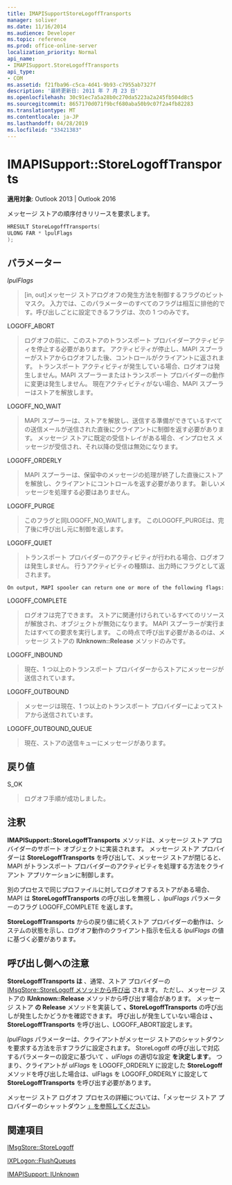 ```yaml
---
title: IMAPISupportStoreLogoffTransports
manager: soliver
ms.date: 11/16/2014
ms.audience: Developer
ms.topic: reference
ms.prod: office-online-server
localization_priority: Normal
api_name:
- IMAPISupport.StoreLogoffTransports
api_type:
- COM
ms.assetid: f21fba96-c5ca-4d41-9b93-c7955ab7327f
description: '最終更新日: 2011 年 7 月 23 日'
ms.openlocfilehash: 30c91ec7a5a28b0c270da5223a2a245fb504d8c5
ms.sourcegitcommit: 8657170d071f9bcf680aba50b9c07f2a4fb82283
ms.translationtype: MT
ms.contentlocale: ja-JP
ms.lasthandoff: 04/28/2019
ms.locfileid: "33421383"
---
```

# <a name="imapisupportstorelogofftransports"></a>IMAPISupport::StoreLogoffTransports

  
  
**適用対象**: Outlook 2013 | Outlook 2016 
  
メッセージ ストアの順序付きリリースを要求します。
  
```cpp
HRESULT StoreLogoffTransports(
ULONG FAR * lpulFlags
);
```

## <a name="parameters"></a>パラメーター

 _lpulFlags_
  
> [in, out]メッセージ ストアログオフの発生方法を制御するフラグのビットマスク。 入力では、このパラメーターのすべてのフラグは相互に排他的です。呼び出しごとに設定できるフラグは、次の 1 つのみです。
    
LOGOFF_ABORT 
  
> ログオフの前に、このストアのトランスポート プロバイダーアクティビティを停止する必要があります。 アクティビティが停止し、MAPI スプーラーがストアからログオフした後、コントロールがクライアントに返されます。 トランスポート アクティビティが発生している場合、ログオフは発生しません。MAPI スプーラーまたはトランスポート プロバイダーの動作に変更は発生しません。 現在アクティビティがない場合、MAPI スプーラーはストアを解放します。 
    
LOGOFF_NO_WAIT 
  
> MAPI スプーラーは、ストアを解放し、送信する準備ができているすべての送信メールが送信された直後にクライアントに制御を返す必要があります。 メッセージ ストアに既定の受信トレイがある場合、インプロセス メッセージが受信され、それ以降の受信は無効になります。 
    
LOGOFF_ORDERLY 
  
> MAPI スプーラーは、保留中のメッセージの処理が終了した直後にストアを解放し、クライアントにコントロールを返す必要があります。 新しいメッセージを処理する必要はありません。 
    
LOGOFF_PURGE 
  
> このフラグと同LOGOFF_NO_WAITします。 このLOGOFF_PURGEは、完了後に呼び出し元に制御を返します。 
    
LOGOFF_QUIET 
  
> トランスポート プロバイダーのアクティビティが行われる場合、ログオフは発生しません。 行うアクティビティの種類は、出力時にフラグとして返されます。
    
    On output, MAPI spooler can return one or more of the following flags:
    
LOGOFF_COMPLETE 
  
> ログオフは完了できます。 ストアに関連付けられているすべてのリソースが解放され、オブジェクトが無効になります。 MAPI スプーラーが実行またはすべての要求を実行します。 この時点で呼び出す必要があるのは、メッセージ ストアの **IUnknown::Release** メソッドのみです。 
    
LOGOFF_INBOUND 
  
> 現在、1 つ以上のトランスポート プロバイダーからストアにメッセージが送信されています。 
    
LOGOFF_OUTBOUND 
  
> メッセージは現在、1 つ以上のトランスポート プロバイダーによってストアから送信されています。 
    
LOGOFF_OUTBOUND_QUEUE 
  
> 現在、ストアの送信キューにメッセージがあります。
    
## <a name="return-value"></a>戻り値

S_OK 
  
> ログオフ手順が成功しました。
    
## <a name="remarks"></a>注釈

**IMAPISupport::StoreLogoffTransports** メソッドは、メッセージ ストア プロバイダーのサポート オブジェクトに実装されます。 メッセージ ストア プロバイダーは **StoreLogoffTransports** を呼び出して、メッセージ ストアが閉じると、MAPI がトランスポート プロバイダーのアクティビティを処理する方法をクライアント アプリケーションに制御します。 
  
別のプロセスで同じプロファイルに対してログオフするストアがある場合、MAPI は **StoreLogoffTransports** の呼び出しを無視し  _、lpulFlags_ パラメーターのフラグ LOGOFF_COMPLETE を返します。 
  
**StoreLogoffTransports** からの戻り値に続くストア プロバイダーの動作は、システムの状態を示し、ログオフ動作のクライアント指示を伝える _lpulFlags_ の値に基づく必要があります。 
  
## <a name="notes-to-callers"></a>呼び出し側への注意

 **StoreLogoffTransports は** 、通常、ストア プロバイダーの [IMsgStore::StoreLogoff メソッドから呼び出](imsgstore-storelogoff.md) されます。 ただし、メッセージ ストアの **IUnknown::Release** メソッドから呼び出す場合があります。 メッセージ ストア **の Release** メソッドを実装して **、StoreLogoffTransports** の呼び出しが発生したかどうかを確認できます。 呼び出しが発生していない場合は **、StoreLogoffTransports** を呼び出し、LOGOFF_ABORT設定します。 
  
_lpulFlags_ パラメーターは、クライアントがメッセージ ストアのシャットダウンを要求する方法を示すフラグに設定されます。 StoreLogoff の呼び出しで対応するパラメーターの設定に基づいて  _、ulFlags_ の適切な設定 **を決定します**。 つまり、クライアントが _ulFlags_ を LOGOFF_ORDERLY に設定した **StoreLogoff** メソッドを呼び出した場合は、ulFlags を LOGOFF_ORDERLY に設定して **StoreLogoffTransports** を呼び出す必要があります。  
  
メッセージ ストア ログオフ プロセスの詳細については、「メッセージ ストア プロバイダーのシャットダウン [」を参照してください](shutting-down-a-message-store-provider.md)。
  
## <a name="see-also"></a>関連項目



[IMsgStore::StoreLogoff](imsgstore-storelogoff.md)
  
[IXPLogon::FlushQueues](ixplogon-flushqueues.md)
  
[IMAPISupport: IUnknown](imapisupportiunknown.md)

